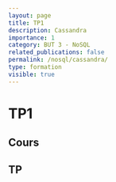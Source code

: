 ```yaml
---
layout: page
title: TP1
description: Cassandra
importance: 1
category: BUT 3 - NoSQL
related_publications: false
permalink: /nosql/cassandra/
type: formation
visible: true
---
```


# TP1

## Cours

## TP
